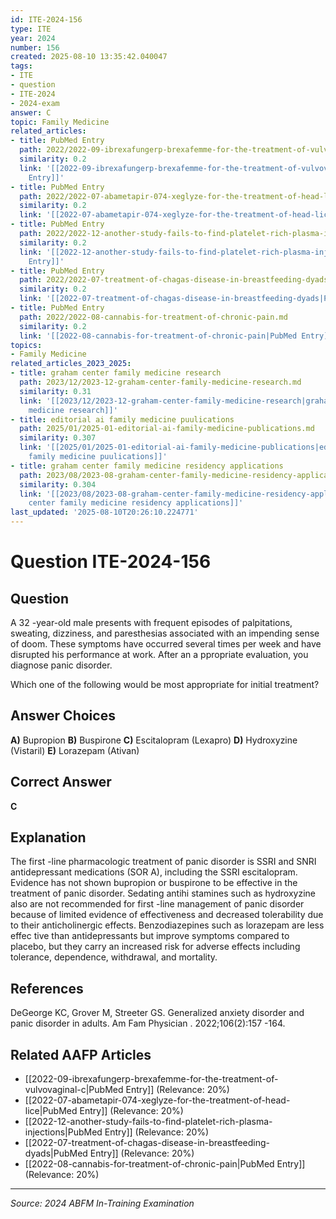 ```yaml
---
id: ITE-2024-156
type: ITE
year: 2024
number: 156
created: 2025-08-10 13:35:42.040047
tags:
- ITE
- question
- ITE-2024
- 2024-exam
answer: C
topic: Family Medicine
related_articles:
- title: PubMed Entry
  path: 2022/2022-09-ibrexafungerp-brexafemme-for-the-treatment-of-vulvovaginal-c.md
  similarity: 0.2
  link: '[[2022-09-ibrexafungerp-brexafemme-for-the-treatment-of-vulvovaginal-c|PubMed
    Entry]]'
- title: PubMed Entry
  path: 2022/2022-07-abametapir-074-xeglyze-for-the-treatment-of-head-lice.md
  similarity: 0.2
  link: '[[2022-07-abametapir-074-xeglyze-for-the-treatment-of-head-lice|PubMed Entry]]'
- title: PubMed Entry
  path: 2022/2022-12-another-study-fails-to-find-platelet-rich-plasma-injections.md
  similarity: 0.2
  link: '[[2022-12-another-study-fails-to-find-platelet-rich-plasma-injections|PubMed
    Entry]]'
- title: PubMed Entry
  path: 2022/2022-07-treatment-of-chagas-disease-in-breastfeeding-dyads.md
  similarity: 0.2
  link: '[[2022-07-treatment-of-chagas-disease-in-breastfeeding-dyads|PubMed Entry]]'
- title: PubMed Entry
  path: 2022/2022-08-cannabis-for-treatment-of-chronic-pain.md
  similarity: 0.2
  link: '[[2022-08-cannabis-for-treatment-of-chronic-pain|PubMed Entry]]'
topics:
- Family Medicine
related_articles_2023_2025:
- title: graham center family medicine research
  path: 2023/12/2023-12-graham-center-family-medicine-research.md
  similarity: 0.31
  link: '[[2023/12/2023-12-graham-center-family-medicine-research|graham center family
    medicine research]]'
- title: editorial ai family medicine puulications
  path: 2025/01/2025-01-editorial-ai-family-medicine-publications.md
  similarity: 0.307
  link: '[[2025/01/2025-01-editorial-ai-family-medicine-publications|editorial ai
    family medicine puulications]]'
- title: graham center family medicine residency applications
  path: 2023/08/2023-08-graham-center-family-medicine-residency-applications.md
  similarity: 0.304
  link: '[[2023/08/2023-08-graham-center-family-medicine-residency-applications|graham
    center family medicine residency applications]]'
last_updated: '2025-08-10T20:26:10.224771'
---
```


# Question ITE-2024-156

## Question
A 32 -year-old male presents with frequent episodes of palpitations, sweating, dizziness, and 
paresthesias associated with an impending sense of doom. These symptoms have occurred several times per week and have disrupted his performance at work. After an a ppropriate evaluation, you 
diagnose panic disorder.  
 
Which one of the following would be most appropriate for initial treatment?

## Answer Choices
**A)** Bupropion
**B)** Buspirone
**C)** Escitalopram (Lexapro)
**D)** Hydroxyzine (Vistaril)
**E)** Lorazepam (Ativan)

## Correct Answer
**C**

## Explanation
The first -line pharmacologic treatment of panic disorder is SSRI and SNRI antidepressant medications (SOR A), including the SSRI escitalopram. Evidence has not shown bupropion or buspirone to be effective in the treatment of panic disorder. Sedating antihi stamines such as hydroxyzine also are not recommended for first -line management of panic disorder because of limited evidence of effectiveness and decreased tolerability due to their anticholinergic effects. Benzodiazepines such as lorazepam are less effec tive than antidepressants but improve symptoms compared to placebo, but they carry an increased risk for adverse effects including tolerance, dependence, withdrawal, and mortality.

## References
DeGeorge KC, Grover M, Streeter GS. Generalized anxiety disorder and panic disorder in adults. Am Fam Physician . 2022;106(2):157 -164.

## Related AAFP Articles
- [[2022-09-ibrexafungerp-brexafemme-for-the-treatment-of-vulvovaginal-c|PubMed Entry]] (Relevance: 20%)
- [[2022-07-abametapir-074-xeglyze-for-the-treatment-of-head-lice|PubMed Entry]] (Relevance: 20%)
- [[2022-12-another-study-fails-to-find-platelet-rich-plasma-injections|PubMed Entry]] (Relevance: 20%)
- [[2022-07-treatment-of-chagas-disease-in-breastfeeding-dyads|PubMed Entry]] (Relevance: 20%)
- [[2022-08-cannabis-for-treatment-of-chronic-pain|PubMed Entry]] (Relevance: 20%)

---
*Source: 2024 ABFM In-Training Examination*